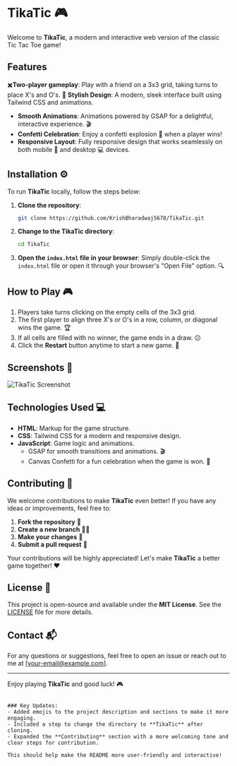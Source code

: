# TikaTic 🎮

Welcome to **TikaTic**, a modern and interactive web version of the classic Tic Tac Toe game! 

## Features 

✖️**Two-player gameplay**: Play with a friend on a 3x3 grid, taking turns to place X's and O's. 
🎨 **Stylish Design**: A modern, sleek interface built using Tailwind CSS and animations. 
- **Smooth Animations**: Animations powered by GSAP for a delightful, interactive experience. 🎬
- **Confetti Celebration**: Enjoy a confetti explosion 🎉 when a player wins!
- **Responsive Layout**: Fully responsive design that works seamlessly on both mobile 📱 and desktop 💻 devices.

## Installation ⚙️

To run **TikaTic** locally, follow the steps below:

1. **Clone the repository**:
   ```bash
   git clone https://github.com/KrishBharadwaj5678/TikaTic.git
   ```

2. **Change to the TikaTic directory**:
   ```bash
   cd TikaTic
   ```

3. **Open the `index.html` file in your browser**:
   Simply double-click the `index.html` file or open it through your browser's "Open File" option. 🔍

## How to Play 🎮

1. Players take turns clicking on the empty cells of the 3x3 grid.
2. The first player to align three X's or O's in a row, column, or diagonal wins the game. 🏆
3. If all cells are filled with no winner, the game ends in a draw. 😕
4. Click the **Restart** button anytime to start a new game. 🔄

## Screenshots 📸

![TikaTic Screenshot](screenshot.png)

## Technologies Used 💻

- **HTML**: Markup for the game structure.
- **CSS**: Tailwind CSS for a modern and responsive design.
- **JavaScript**: Game logic and animations.
  - GSAP for smooth transitions and animations. 🎬
  - Canvas Confetti for a fun celebration when the game is won. 🎉

## Contributing 🤝

We welcome contributions to make **TikaTic** even better! If you have any ideas or improvements, feel free to:

1. **Fork the repository** 🔄
2. **Create a new branch** 🧑‍💻
3. **Make your changes** 🔧
4. **Submit a pull request** 📝

Your contributions will be highly appreciated! Let's make **TikaTic** a better game together! ❤️

## License 📜

This project is open-source and available under the **MIT License**. See the [LICENSE](LICENSE) file for more details.

## Contact 📬

For any questions or suggestions, feel free to open an issue or reach out to me at [your-email@example.com].

---

Enjoy playing **TikaTic** and good luck! 🎮
```

### Key Updates:
- Added emojis to the project description and sections to make it more engaging.
- Included a step to change the directory to **TikaTic** after cloning.
- Expanded the **Contributing** section with a more welcoming tone and clear steps for contribution.

This should help make the README more user-friendly and interactive!
